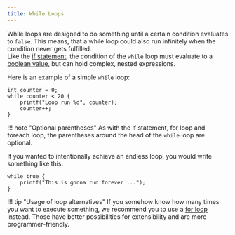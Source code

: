 ```yaml
---
title: While Loops
---
```


While loops are designed to do something until a certain condition evaluates to `false`. This means, that a while loop could also run infinitely when the condition never gets fulfilled. <br>
Like the [if statement](../if-statements), the condition of the `while` loop must evaluate to a [boolean value](../data-types#the-bool-data-type), but can hold complex, nested expressions.

Here is an example of a simple `while` loop:
```spice
int counter = 0;
while counter < 20 {
	printf("Loop run %d", counter);
	counter++;
}
```

!!! note "Optional parentheses"
    As with the if statement, for loop and foreach loop, the parentheses around the head of the `while` loop are optional.

If you wanted to intentionally achieve an endless loop, you would write something like this:
```spice
while true {
	printf("This is gonna run forever ...");
}
```

!!! tip "Usage of loop alternatives"
    If you somehow know how many times you want to execute something, we recommend you to use a [for loop](../for-loops) instead. Those have better possibilities for extensibility and are more programmer-friendly.